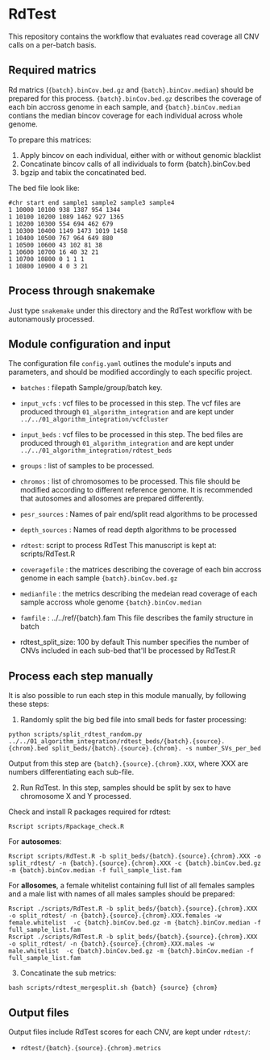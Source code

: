 # RdTest
This repository contains the workflow that evaluates read coverage all CNV calls on a per-batch basis.

## Required matrics
Rd matrics (`{batch}.binCov.bed.gz` and `{batch}.binCov.median`) should be prepared for this process.  `{batch}.binCov.bed.gz` describes the coverage of each bin accross genome in each sample, and `{batch}.binCov.median` contians the median bincov coverage for each individual across whole genome.

To prepare this matrices:
1. Apply bincov on each individual, either with or without genomic blacklist
2. Concatinate bincov calls of all individuals to form {batch}.binCov.bed
3. bgzip and tabix the concatinated bed.

The bed file look like:
```
#chr start end sample1 sample2 sample3 sample4
1 10000 10100 938 1387 954 1344
1 10100 10200 1089 1462 927 1365
1 10200 10300 554 694 462 679
1 10300 10400 1149 1473 1019 1458
1 10400 10500 767 964 649 880
1 10500 10600 43 102 81 38
1 10600 10700 16 40 32 21
1 10700 10800 0 1 1 1
1 10800 10900 4 0 3 21
```

## Process through snakemake
Just type `snakemake` under this directory and the RdTest workflow with be autonamously processed.

## Module configuration and input
The configuration file `config.yaml` outlines the module's inputs and parameters, and should be modified accordingly to each specific project. 

* `batches` : filepath
Sample/group/batch key.

* `input_vcfs` : vcf files to be processed in this step. 
The vcf files are produced through `01_algorithm_integration` and are kept under `../../01_algorithm_integration/vcfcluster`

* `input_beds` : vcf files to be processed in this step. 
The bed files are produced through `01_algorithm_integration` and are kept under `../../01_algorithm_integration/rdtest_beds`

* `groups` : list of samples to be processed.

* `chromos` : list of chromosomes to be processed.
This file should be modified according to different reference genome. It is recommended that autosomes and allosomes are prepared differently.

* `pesr_sources` : 
Names of pair end/split read algorithms to be processed

* `depth_sources` :
Names of read depth algorithms to be processed

* `rdtest`: script to process RdTest
This manuscript is kept at: scripts/RdTest.R

* `coveragefile` : the matrices describing the coverage of each bin accross genome in each sample
`{batch}.binCov.bed.gz`

* `medianfile` : the metrics describing the medeian read coverage of each sample accross whole genome
`{batch}.binCov.median`

* `famfile` : ../../ref/{batch}.fam
This file describes the family structure in batch

* rdtest_split_size: 100 by default
This number specifies the number of CNVs included in each sub-bed that'll be processed by RdTest.R 

## Process each step manually
It is also possible to run each step in this module manually, by following these steps:

1. Randomly split the big bed file into small beds for faster processing:
```
python scripts/split_rdtest_random.py ../../01_algorithm_integration/rdtest_beds/{batch}.{source}.{chrom}.bed split_beds/{batch}.{source}.{chrom}. -s number_SVs_per_bed
```
Output from this step are `{batch}.{source}.{chrom}.XXX`, where XXX are numbers differentiating each sub-file.

2. Run RdTest. In this step, samples should be split by sex to have chromosome X and Y processed. 

Check and install R packages required for rdtest:
```
Rscript scripts/Rpackage_check.R
``` 

For **autosomes**:

```
Rscript scripts/RdTest.R -b split_beds/{batch}.{source}.{chrom}.XXX -o split_rdtest/ -n {batch}.{source}.{chrom}.XXX -c {batch}.binCov.bed.gz -m {batch}.binCov.median -f full_sample_list.fam
```

For **allosomes**, a female whitelist containing full list of all females samples and a male list with names of all males samples should be prepared:
```
Rscript ./scripts/RdTest.R -b split_beds/{batch}.{source}.{chrom}.XXX -o split_rdtest/ -n {batch}.{source}.{chrom}.XXX.females -w female.whitelist  -c {batch}.binCov.bed.gz -m {batch}.binCov.median -f full_sample_list.fam
Rscript ./scripts/RdTest.R -b split_beds/{batch}.{source}.{chrom}.XXX -o split_rdtest/ -n {batch}.{source}.{chrom}.XXX.males -w male.whitelist  -c {batch}.binCov.bed.gz -m {batch}.binCov.median -f full_sample_list.fam
```

3. Concatinate the sub metrics:
```
bash scripts/rdtest_mergesplit.sh {batch} {source} {chrom}
```


## Output files
Output files include RdTest scores for each CNV, are kept under `rdtest/`:
* `rdtest/{batch}.{source}.{chrom}.metrics`

